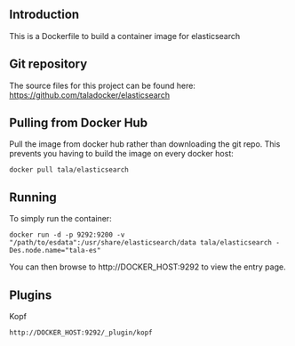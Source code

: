 ## Introduction
This is a Dockerfile to build a container image for elasticsearch

## Git repository
The source files for this project can be found here: https://github.com/taladocker/elasticsearch

## Pulling from Docker Hub
Pull the image from docker hub rather than downloading the git repo. This prevents you having to build the image on every docker host:

```
docker pull tala/elasticsearch
```

## Running
To simply run the container:

```
docker run -d -p 9292:9200 -v "/path/to/esdata":/usr/share/elasticsearch/data tala/elasticsearch -Des.node.name="tala-es"
```

You can then browse to http://DOCKER_HOST:9292 to view the entry page.

## Plugins

Kopf

```
http://DOCKER_HOST:9292/_plugin/kopf
```

